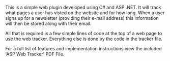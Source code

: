 This is a simple web plugin developed using C# and ASP .NET. It will track what pages a user has visted on the website and for how long. When a user signs up for a 
newsletter (providing their e-mail address) this information will then be stored along with their email.

All that is required is a few simple lines of code at the top of a web page to use the web tracker. Everything else is done by the code in the tracker file.

For a full list of features and implementation instructions view the included 'ASP Web Tracker' PDF File.